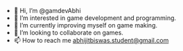 - 👋 Hi, I’m @gamdevAbhi
- 👀 I’m interested in game development and programming.
- 🌱 I’m currently improving myself on game making.
- 💞️ I’m looking to collaborate on games.
- 📫 How to reach me abhijitbiswas.student@gmail.com

<!---
gamdevAbhi/gamdevAbhi is a ✨ special ✨ repository because its `README.md` (this file) appears on your GitHub profile.
You can click the Preview link to take a look at your changes.
--->
